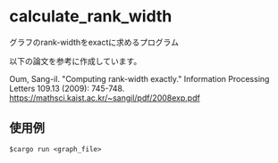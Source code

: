 
# calculate_rank_width

グラフのrank-widthをexactに求めるプログラム

以下の論文を参考に作成しています。

Oum, Sang-il. "Computing rank-width exactly." Information Processing Letters 109.13 (2009): 745-748.
https://mathsci.kaist.ac.kr/~sangil/pdf/2008exp.pdf

## 使用例

```
$cargo run <graph_file>
```
